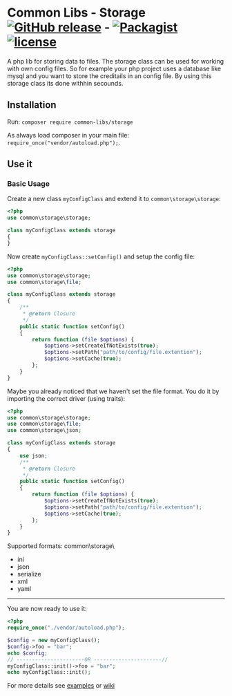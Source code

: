 # Common Libs - Storage  [![GitHub release](https://img.shields.io/github/release/common-libs/storage.svg?maxAge=2592001&style=flat-square)](https://github.com/common-libs/storage) -  [![Packagist](https://img.shields.io/packagist/dt/common-libs/storage.svg?maxAge=2592001&style=flat-square)](https://packagist.org/packages/common-libs/storage) [![license](https://img.shields.io/github/license/common-libs/storage.svg?maxAge=2592000&style=flat-square)](https://github.com/common-libs/storage)

A php lib for storing data to files. The storage class can be used for working with own config files. So for example your php project uses a database like mysql and you want to store the creditails in an config file. By using this storage class its done withhin secounds.


## Installation

Run:
`composer require common-libs/storage`

As always load composer in your main file: ```require_once("vendor/autoload.php");```.

## Use it


### Basic Usage

Create a new class `myConfigClass` and extend it to `common\storage\storage`:
```php
<?php
use common\storage\storage;

class myConfigClass extends storage
{
}
```
Now create `myConfigClass::setConfig()` and setup the config file:
```php
<?php
use common\storage\storage;
use common\storage\file;

class myConfigClass extends storage
{
	/**
	 * @return Closure
	 */
	public static function setConfig()
	{
		return function (file $options) {
			$options->setCreateIfNotExists(true);
			$options->setPath("path/to/config/file.extention");
			$options->setCache(true);
		};
	}
}
```
Maybe you already noticed that we haven't set the file format. You do it by importing the correct driver (using traits):
```php
<?php
use common\storage\storage;
use common\storage\file;
use common\storage\json;

class myConfigClass extends storage
{
	use json;
	/**
	 * @return Closure
	 */
	public static function setConfig()
	{
		return function (file $options) {
			$options->setCreateIfNotExists(true);
			$options->setPath("path/to/config/file.extention");
			$options->setCache(true);
		};
	}
}
```
Supported formats: 
common\storage\

 - ini
 - json
 - serialize
 - xml
 - yaml

----------

You are now ready to use it:
```php
<?php
require_once("./vendor/autoload.php");

$config = new myConfigClass();
$config->foo = "bar";
echo $config;
// ----------------------OR ----------------------//
myConfigClass::init()->foo = "bar";
echo myConfigClass::init();
```

For more details see [examples](https://github.com/common-libs/storage/blob/master/examples/storage) or [wiki](https://github.com/common-libs/storage/wiki/Storage:Overview)
